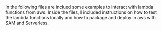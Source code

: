 In the following files are inclued some examples to interact with lambda functions from aws.
Inside the files, I included instructions on how to test the lambda functions locally and how to package and deploy in aws with SAM and Serverless.
